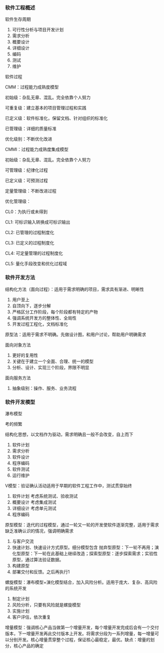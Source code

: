 ### 软件工程概述

软件生存周期

1. 可行性分析与项目开发计划
2. 需求分析
3. 概要设计
4. 详细设计
5. 编码
6. 测试
7. 维护



软件过程

CMM：过程能力成熟度模型

初始级：杂乱无章、混乱。完全依靠个人努力

可重复级：建立基本的项目管理过程和实践

已定义级：软件标准化，保留文档、针对组织的标准化

已管理级：详细的质量标准

优化级别：不断优化改进



CMMI：过程能力成熟度集成模型

初始级：杂乱无章、混乱。完全依靠个人努力

可管理级：纪律化过程

已定义级：可预测过程

定量管理级：不断改进过程

优化管理级：



CL0：为执行或未得到

CL1: 可标识输入转换成可标识输出

CL2: 已管理的过程制度化

CL3: 已定义的过程制度化

CL4: 可定量管理的过程制度化

CL5: 量化手段改变和优化过程域



### 软件开发方法

结构化方法（面向过程）：适用于需求明确的项目，需求具有渐进、明晰性

1. 用户至上
2. 自顶向下，逐步分解
3. 严格区分工作阶段，每个阶段都有特定的产物
4. 强调系统开发方的整体性、全局性
5. 开发过程工程化，文档标准化

原型法：适用于需求不明确。先做设计图，和用户讨论，帮助用户明确需求

面向对象方法

1. 更好的复用性
2. 关键在于建立一个全面、合理、统一的模型
3. 分析、设计、实现三个阶段，界限不明显

面向服务方法

1. 抽象级别：操作、服务、业务流程



### 软件开发模型

瀑布模型

考的频繁

结构化思想，以文档作为驱动，需求明确且一般不会改变，自上而下

1. 软件计划
2. 需求分析
3. 软件设计
4. 程序编码
5. 软件测试
6. 运行维护

V模型：验证确认活动适用于早期的软件工程工作中，测试贯穿始终

1. 软件计划         考虑系统测试、验收测试
2. 概要设计         考虑集成测试
3. 详细设计         考虑单元测试
4. 程序编码

原型模型：迭代的过程模型，通过一轮又一轮的开发使软件逐渐完整，适用于需求缺乏准确认识的情况，强调明确需求

1. 与客户交流
2. 快速计划、快速设计方式原型。细分模型包含 抛弃型原型：下一轮不再用；演化型原型：下一轮在此基础上继续改造；探索型原型：逐步探索需求；实验性原型，通过算法验证数据。
3. 构建原型
4. 部署交付和反馈。之后再执行1

螺旋模型：瀑布模型+演化模型结合，加入风险分析。适用于庞大、复杂、高风险的系统开发

1. 制定计划
2. 风险分析，只要有风险就是螺旋模型
3. 实施计划
4. 客户评估，依次重复



增量模型：强调核心产品当做第一个增量开发，每个增量开发完成后会有一个交付版本，下一增量开发再此交付版本上开发。将需求分段为一系列增量，每一增量可以分别开发。核心增量贯穿整个过程，保证核心最稳定，最优。缺点：增量的划分，核心产品的确定



















